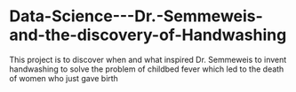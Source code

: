 # Data-Science---Dr.-Semmeweis-and-the-discovery-of-Handwashing
This project is to discover when and what inspired Dr. Semmeweis to invent handwashing to solve the problem of childbed fever which led to the death of women who just gave birth

